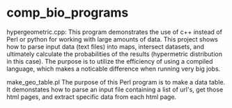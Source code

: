 # comp_bio_programs

hypergeometric.cpp:
This program demonstrates the use of c++ instead of Perl or python for working with large amounts of data. This project shows how to parse input data (text files) into maps, intersect datasets, and ultimately calculate the probabilities of the results (hypermetric distribution in this case). The purpose is to utilize the efficiency of using a compiled language, which makes a noticable difference when running very big jobs.

make_geo_table.pl
The purpose of this Perl program is to make a data table. It demonstates how to parse an input file containing a list of url's, get those html pages, and extract specific data from each html page.   
